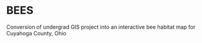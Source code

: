 # BEES
Conversion of undergrad GIS project into an interactive bee habitat map for Cuyahoga County, Ohio
